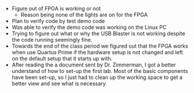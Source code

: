 - Figure out of FPGA is working or not
	- Reason being none of the lights are on for the FPGA
- Plan to verify code by test demo code
- Was able to verify the demo code was working on the Linux PC 
- Trying to figure out what or why the USB Blaster is not working despite the code running seemingly fine.
- Towards the end of the class period we figured out that the FPGA works when use Quartus Prime if the hardware setup is not changed and left on the default setup that it starts up with.
- After reading the a document sent by Dr. Zimmerman, I got a better understand of how to set-up the first lab. Most of the basic components have been set-up, so I just had to clean up the working space to get a better view and see what is necessary.